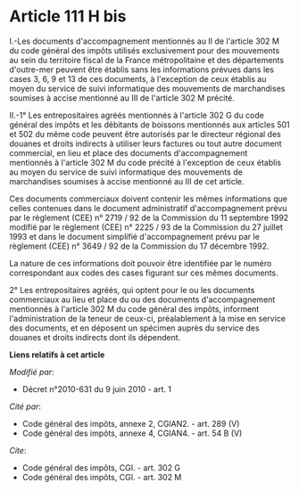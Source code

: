 # Article 111 H bis

I.-Les documents d'accompagnement mentionnés au II de l'article 302 M du code général des impôts utilisés exclusivement pour
des mouvements au sein du territoire fiscal de la France métropolitaine et des départements d'outre-mer peuvent être établis
sans les informations prévues dans les cases 3, 6, 9 et 13 de ces documents, à l'exception de ceux établis au moyen du
service de suivi informatique des mouvements de marchandises soumises à accise mentionné au III de l'article 302 M précité. 

II.-1° Les entrepositaires agréés mentionnés à l'article 302 G du code général des impôts et les débitants de boissons
mentionnés aux articles 501 et 502 du même code peuvent être autorisés par le directeur régional des douanes et droits
indirects à utiliser leurs factures ou tout autre document commercial, en lieu et place des documents d'accompagnement
mentionnés à l'article 302 M du code précité à l'exception de ceux établis au moyen du service de suivi informatique des
mouvements de marchandises soumises à accise mentionné au III de cet article. 

Ces documents commerciaux doivent contenir les mêmes informations que celles contenues dans le document administratif
d'accompagnement prévu par le règlement (CEE) n° 2719 / 92 de la Commission du 11 septembre 1992 modifié par le règlement
(CEE) n° 2225 / 93 de la Commission du 27 juillet 1993 et dans le document simplifié d'accompagnement prévu par le règlement
(CEE) n° 3649 / 92 de la Commission du 17 décembre 1992. 

La nature de ces informations doit pouvoir être identifiée par le numéro correspondant aux codes des cases figurant sur ces
mêmes documents. 

2° Les entrepositaires agréés, qui optent pour le ou les documents commerciaux au lieu et place du ou des documents
d'accompagnement mentionnés à l'article 302 M du code général des impôts, informent l'administration de la teneur de ceux-ci,
préalablement à la mise en service des documents, et en déposent un spécimen auprès du service des douanes et droits
indirects dont ils dépendent.

**Liens relatifs à cet article**

_Modifié par_:

  - Décret n°2010-631 du 9 juin 2010 - art. 1

_Cité par_:

  - Code général des impôts, annexe 2, CGIAN2. - art. 289 (V)
  - Code général des impôts, annexe 4, CGIAN4. - art. 54 B (V)

_Cite_:

  - Code général des impôts, CGI. - art. 302 G
  - Code général des impôts, CGI. - art. 302 M

